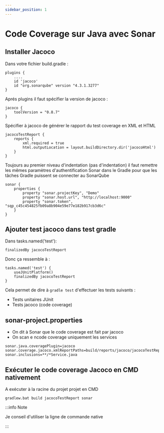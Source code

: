 ```yaml
---
sidebar_position: 1
---
```


# Code Coverage sur Java avec Sonar

## Installer Jacoco

Dans votre fichier build.gradle :

```
plugins {
    ....
	id 'jacoco'
	id "org.sonarqube" version "4.3.1.3277"
}
```

Aprés plugins il faut spécifier la version de jacoco :

```
jacoco {
	toolVersion = "0.8.7"
}
```

Spécifier à jacoco de générer le rapport du test coverage en XML et HTML

```
jacocoTestReport {
	reports {
		xml.required = true
		html.outputLocation = layout.buildDirectory.dir('jacocoHtml')
	}
}
```

Toujours au premier niveau d'indentation (pas d'indentation) il faut remettre les mêmes paramètres d'authentification Sonar dans le Gradle pour que les tâches Gradle puissent se connecter au SonarQube

```
sonar {
	properties {
		property "sonar.projectKey", "Demo"
		property "sonar.host.url", "http://localhost:9000"
		property "sonar.token", "sqp_c45c454825fb09a8b904e59e77e182b917cb3d6c"
	}
}
```


## Ajouter test jacoco dans test gradle

Dans tasks.named('test'):

```
finalizedBy jacocoTestReport
```

Donc ça ressemble à :

```
tasks.named('test') {
	useJUnitPlatform()
	finalizedBy jacocoTestReport
}
```

Cela permet de dire à `gradle test` d'effectuer les tests suivants :
- Tests unitaires JUnit
- Tests jacoco (code coverage)
## sonar-project.properties

- On dit à Sonar que le code coverage est fait par jacoco
- On scan e ncode coverage uniquement les services

```
sonar.java.coveragePlugin=jacoco
sonar.coverage.jacoco.xmlReportPaths=build/reports/jacoco/jacocoTestReport.xml
sonar.inclusions=**/*Service.java
```

## Exécuter le code coverage Jacoco en CMD nativement

A exécuter à la racine du projet projet en CMD 

```
gradlew.bat build jacocoTestReport sonar
```

:::info Note

Je conseil d'utiliser la ligne de commande native

:::